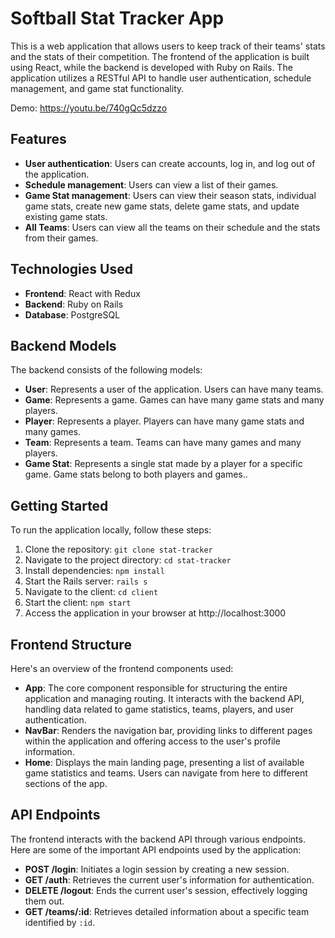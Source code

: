 # Softball Stat Tracker App


This is a web application that allows users to keep track of their teams' stats and the stats of their competition. The frontend of the application is built using React, while the backend is developed with Ruby on Rails. The application utilizes a RESTful API to handle user authentication, schedule management, and game stat functionality.

Demo: https://youtu.be/740gQc5dzzo

## Features


- **User authentication**: Users can create accounts, log in, and log out of the application.
- **Schedule management**: Users can view a list of their games.
- **Game Stat management**: Users can view their season stats, individual game stats, create new game stats, delete game stats, and update existing game stats.
- **All Teams**: Users can view all the teams on their schedule and the stats from their games.


## Technologies Used


- **Frontend**: React with Redux
- **Backend**: Ruby on Rails
- **Database**: PostgreSQL


## Backend Models


The backend consists of the following models:


- **User**: Represents a user of the application. Users can have many teams.
- **Game**: Represents a game. Games can have many game stats and many players.
- **Player**: Represents a player. Players can have many game stats and many games.
- **Team**: Represents a team. Teams can have many games and many players.
- **Game Stat**: Represents a single stat made by a player for a specific game. Game stats belong to both players and games..


## Getting Started


To run the application locally, follow these steps:


1. Clone the repository: `git clone stat-tracker`
2. Navigate to the project directory: `cd stat-tracker`
3. Install dependencies: `npm install`
4. Start the Rails server: `rails s`
5. Navigate to the client: `cd client`
6. Start the client: `npm start`
7. Access the application in your browser at http://localhost:3000


## Frontend Structure


Here's an overview of the frontend components used:


- **App**: The core component responsible for structuring the entire application and managing routing. It interacts with the backend API, handling data related to game statistics, teams, players, and user authentication.
- **NavBar**: Renders the navigation bar, providing links to different pages within the application and offering access to the user's profile information.
- **Home**: Displays the main landing page, presenting a list of available game statistics and teams. Users can navigate from here to different sections of the app.


## API Endpoints


The frontend interacts with the backend API through various endpoints. Here are some of the important API endpoints used by the application:


- **POST /login**: Initiates a login session by creating a new session.
- **GET /auth**: Retrieves the current user's information for authentication.
- **DELETE /logout**: Ends the current user's session, effectively logging them out.
- **GET /teams/:id**: Retrieves detailed information about a specific team identified by `:id`.







